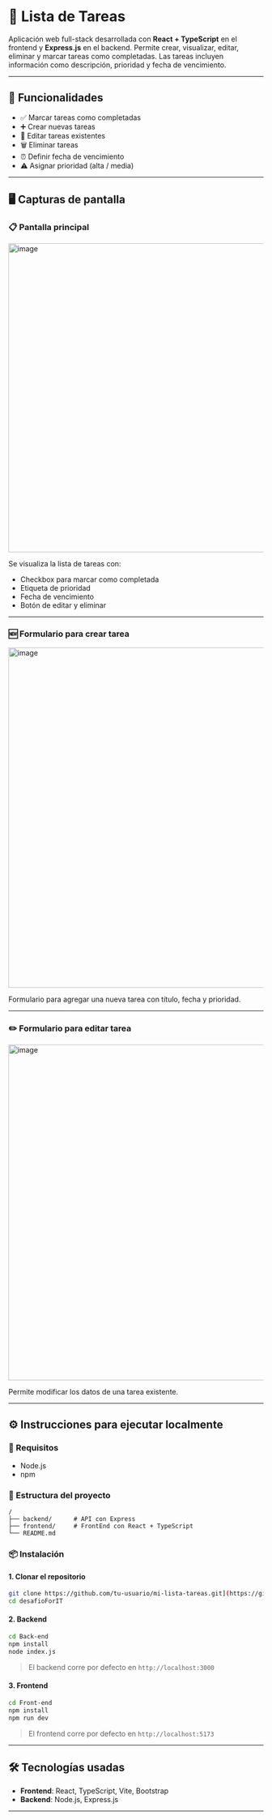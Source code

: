 
# 📝 Lista de Tareas

Aplicación web full-stack desarrollada con **React + TypeScript** en el frontend y **Express.js** en el backend. Permite crear, visualizar, editar, eliminar y marcar tareas como completadas. Las tareas incluyen información como descripción, prioridad y fecha de vencimiento.

---

## 🚀 Funcionalidades

- ✅ Marcar tareas como completadas
- ➕ Crear nuevas tareas
- 📝 Editar tareas existentes
- 🗑️ Eliminar tareas
- ⏰ Definir fecha de vencimiento
- ⚠️ Asignar prioridad (alta / media)

---

## 🖥️ Capturas de pantalla

### 📋 Pantalla principal

<img width="1721" height="610" alt="image" src="https://github.com/user-attachments/assets/04ede7e3-ee58-41c6-992f-7f7581d0e7ae" />

Se visualiza la lista de tareas con:
- Checkbox para marcar como completada
- Etiqueta de prioridad
- Fecha de vencimiento
- Botón de editar y eliminar



---

### 🆕 Formulario para crear tarea

<img width="1805" height="672" alt="image" src="https://github.com/user-attachments/assets/51779528-d0b4-4a43-9a26-16e34572cb8f" />


Formulario para agregar una nueva tarea con título, fecha y prioridad.



---

### ✏️ Formulario para editar tarea

<img width="1757" height="663" alt="image" src="https://github.com/user-attachments/assets/b7792590-0a5c-4c9a-918d-627cb42bd771" />


Permite modificar los datos de una tarea existente.



---

## ⚙️ Instrucciones para ejecutar localmente

### 🔧 Requisitos

- Node.js
- npm 

### 📁 Estructura del proyecto

```
/
├── backend/      # API con Express
├── frontend/     # FrontEnd con React + TypeScript
└── README.md
```

### 📦 Instalación

#### 1. Clonar el repositorio

```bash
git clone https://github.com/tu-usuario/mi-lista-tareas.git](https://github.com/Guadalupe-98/desafioForIT.git
cd desafioForIT
```

#### 2. Backend

```bash
cd Back-end
npm install
node index.js
```

> El backend corre por defecto en `http://localhost:3000`

#### 3. Frontend

```bash
cd Front-end
npm install
npm run dev
```
> El frontend corre por defecto en `http://localhost:5173`

---

## 🛠️ Tecnologías usadas

- **Frontend**: React, TypeScript, Vite, Bootstrap
- **Backend**: Node.js, Express.js

---
